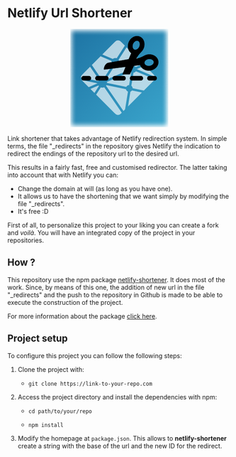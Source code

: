 # Netlify Url Shortener

<p align="center">
  <img src="./assets/netlify-url-shortener.png" alt="Logo" />
</p>

Link shortener that takes advantage of Netlify redirection system. In simple terms, the file
"\_redirects" in the repository gives Netlify the indication to redirect the endings of the
repository url to the desired url.

This results in a fairly fast, free and customised redirector. The latter taking into account that
with Netlify you can:

-  Change the domain at will (as long as you have one).
-  It allows us to have the shortening that we want simply by modifying the file "\_redirects".
-  It's free :D

First of all, to personalize this project to your liking you can create a fork and _voilà_. You will
have an integrated copy of the project in your repositories.

## How ?

This repository use the npm package [netlify-shortener](https://rubn.xyz/ztWYE). It does most of the
work. Since, by means of this one, the addition of new url in the file "\_redirects" and the push to
the repository in Github is made to be able to execute the construction of the project.

For more information about the package [click here](https://rubn.xyz/ztWYE).

## Project setup

To configure this project you can follow the following steps:

1. Clone the project with:

   -  `git clone https://link-to-your-repo.com`

2. Access the project directory and install the dependencies with npm:

   -  `cd path/to/your/repo`

   -  `npm install`

3. Modify the homepage at `package.json`. This allows to **netlify-shortener** create a string with
   the base of the url and the new ID for the redirect.

```json

```
